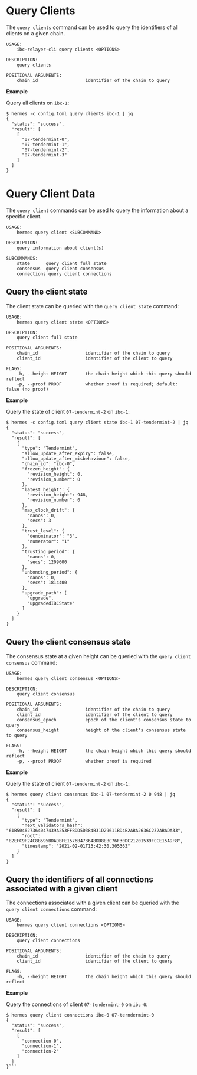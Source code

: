 # Query Clients
The `query clients` command can be used to query the identifiers of all clients on a given chain.

```shell
USAGE:
    ibc-relayer-cli query clients <OPTIONS>

DESCRIPTION:
    query clients

POSITIONAL ARGUMENTS:
    chain_id                  identifier of the chain to query
```

__Example__

Query all clients on `ibc-1`:

```shell
$ hermes -c config.toml query clients ibc-1 | jq
{
  "status": "success",
  "result": [
    [
      "07-tendermint-0",
      "07-tendermint-1",
      "07-tendermint-2",
      "07-tendermint-3"
    ]
  ]
}
```

# Query Client Data
The `query client` commands can be used to query the information about a specific client.

```shell
USAGE:
    hermes query client <SUBCOMMAND>

DESCRIPTION:
    query information about client(s)

SUBCOMMANDS:
    state      query client full state
    consensus  query client consensus
    connections query client connections
```

## Query the client state
The client state can be queried with the `query client state` command:

```shell
USAGE:
    hermes query client state <OPTIONS>

DESCRIPTION:
    query client full state

POSITIONAL ARGUMENTS:
    chain_id                  identifier of the chain to query
    client_id                 identifier of the client to query

FLAGS:
    -h, --height HEIGHT       the chain height which this query should reflect
    -p, --proof PROOF         whether proof is required; default: false (no proof)
```

__Example__

Query the state of client `07-tendermint-2` on `ibc-1`:

```shell
$ hermes -c config.toml query client state ibc-1 07-tendermint-2 | jq
{
  "status": "success",
  "result": [
    {
      "type": "Tendermint",
      "allow_update_after_expiry": false,
      "allow_update_after_misbehaviour": false,
      "chain_id": "ibc-0",
      "frozen_height": {
        "revision_height": 0,
        "revision_number": 0
      },
      "latest_height": {
        "revision_height": 948,
        "revision_number": 0
      },
      "max_clock_drift": {
        "nanos": 0,
        "secs": 3
      },
      "trust_level": {
        "denominator": "3",
        "numerator": "1"
      },
      "trusting_period": {
        "nanos": 0,
        "secs": 1209600
      },
      "unbonding_period": {
        "nanos": 0,
        "secs": 1814400
      },
      "upgrade_path": [
        "upgrade",
        "upgradedIBCState"
      ]
    }
  ]
}
```

## Query the client consensus state
The consensus state at a given height can be queried with the `query client consensus` command:

```shell
USAGE:
    hermes query client consensus <OPTIONS>

DESCRIPTION:
    query client consensus

POSITIONAL ARGUMENTS:
    chain_id                  identifier of the chain to query
    client_id                 identifier of the client to query
    consensus_epoch           epoch of the client's consensus state to query
    consensus_height          height of the client's consensus state to query

FLAGS:
    -h, --height HEIGHT       the chain height which this query should reflect
    -p, --proof PROOF         whether proof is required
```

__Example__

Query the state of client `07-tendermint-2` on `ibc-1`:

```shell
$ hermes query client consensus ibc-1 07-tendermint-2 0 948 | jq
{
  "status": "success",
  "result": [
    {
      "type": "Tendermint",
      "next_validators_hash": "61B504627364047439A253FFBDD5D384B31D29611BD4B2ABA2636C232ABADA33",
      "root": "82EFC9F24C8B595BDADBFE1576B473648DD8EBC76F30DC21201539FCCE15A9F8",
      "timestamp": "2021-02-01T13:42:30.30536Z"
    }
  ]
}
```

## Query the identifiers of all connections associated with a given client 
The connections associated with a given client can be queried with the `query client connections` command:

```shell
USAGE:
    hermes query client connections <OPTIONS>

DESCRIPTION:
    query client connections

POSITIONAL ARGUMENTS:
    chain_id                  identifier of the chain to query
    client_id                 identifier of the client to query

FLAGS:
    -h, --height HEIGHT       the chain height which this query should reflect
```

__Example__

Query the connections of client `07-tendermint-0` on `ibc-0`:

```shell
$ hermes query client connections ibc-0 07-terndermint-0
{
  "status": "success",
  "result": [
    [
      "connection-0",
      "connection-1",
      "connection-2"
    ]
  ]
}```
